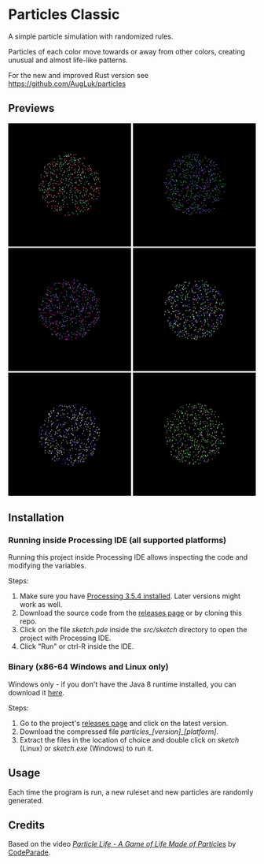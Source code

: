 # Particles Classic
A simple particle simulation with randomized rules.

Particles of each color move towards or away from other colors, creating unusual and almost life-like patterns.

For the new and improved Rust version see https://github.com/AugLuk/particles

## Previews

![GIF of a simulation](previews/seed5.gif)
![GIF of a simulation](previews/seed24.gif)
![GIF of a simulation](previews/seed32.gif)
![GIF of a simulation](previews/seed33.gif)
![GIF of a simulation](previews/seed37.gif)
![GIF of a simulation](previews/seed39.gif)

## Installation

### Running inside Processing IDE (all supported platforms)

Running this project inside Processing IDE allows inspecting the code and modifying the variables.

Steps:
1. Make sure you have [Processing 3.5.4 installed](https://processing.org/download). Later versions might work as well.
2. Download the source code from the [releases page](https://github.com/AugLuk/particles/releases/) or by cloning this repo.
3. Click on the file *sketch.pde* inside the *src/sketch* directory to open the project with Processing IDE.
4. Click "Run" or ctrl-R inside the IDE.

### Binary (x86-64 Windows and Linux only)

Windows only - if you don't have the Java 8 runtime installed, you can download it [here](https://www.java.com/en/download/).

Steps:
1. Go to the project's [releases page](https://github.com/AugLuk/particles/releases/) and click on the latest version.
2. Download the compressed file *particles_[version]_[platform]*.
2. Extract the files in the location of choice and double click on *sketch* (Linux) or *sketch.exe* (Windows) to run it.

## Usage

Each time the program is run, a new ruleset and new particles are randomly generated.

## Credits

Based on the video [*Particle Life - A Game of Life Made of Particles*](https://youtu.be/Z_zmZ23grXE) by [CodeParade](https://www.youtube.com/c/CodeParade).
